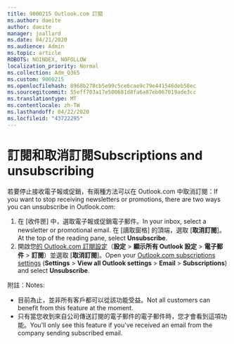 ```yaml
---
title: 9000215 Outlook.com 訂閱
ms.author: daeite
author: daeite
manager: joallard
ms.date: 04/21/2020
ms.audience: Admin
ms.topic: article
ROBOTS: NOINDEX, NOFOLLOW
localization_priority: Normal
ms.collection: Adm_O365
ms.custom: 9000215
ms.openlocfilehash: 8968b278cb5e99c5ce6cae9c79e441546deb58ec
ms.sourcegitcommit: 55eff703a17e500681d8fa6a87eb067019ade3cc
ms.translationtype: MT
ms.contentlocale: zh-TW
ms.lasthandoff: 04/22/2020
ms.locfileid: "43722295"
---
```

# <a name="subscriptions-and-unsubscribing"></a><span data-ttu-id="0b60e-102">訂閱和取消訂閱</span><span class="sxs-lookup"><span data-stu-id="0b60e-102">Subscriptions and unsubscribing</span></span>

<span data-ttu-id="0b60e-103">若要停止接收電子報或促銷，有兩種方法可以在 Outlook.com 中取消訂閱：</span><span class="sxs-lookup"><span data-stu-id="0b60e-103">If you want to stop receiving newsletters or promotions, there are two ways you can unsubscribe in Outlook.com:</span></span>

1. <span data-ttu-id="0b60e-104">在 [收件匣] 中，選取電子報或促銷電子郵件。</span><span class="sxs-lookup"><span data-stu-id="0b60e-104">In your inbox, select a newsletter or promotional email.</span></span> <span data-ttu-id="0b60e-105">在 [讀取窗格] 的頂端，選取 [**取消訂閱**]。</span><span class="sxs-lookup"><span data-stu-id="0b60e-105">At the top of the reading pane, select **Unsubscribe**.</span></span>
2. <span data-ttu-id="0b60e-106">開啟您[的 Outlook.com 訂閱設定](https://outlook.live.com/mail/options/mail/brandsSubscriptions)（**設定** > **顯示所有 Outlook 設定** > **電子郵件** > **訂閱**）並選取 [**取消訂閱**]。</span><span class="sxs-lookup"><span data-stu-id="0b60e-106">Open your [Outlook.com subscriptions settings](https://outlook.live.com/mail/options/mail/brandsSubscriptions) (**Settings** > **View all Outlook settings** > **Email** > **Subscriptions**) and select **Unsubscribe**.</span></span>

<span data-ttu-id="0b60e-107">附註：</span><span class="sxs-lookup"><span data-stu-id="0b60e-107">Notes:</span></span>

- <span data-ttu-id="0b60e-108">目前為止，並非所有客戶都可以從該功能受益。</span><span class="sxs-lookup"><span data-stu-id="0b60e-108">Not all customers can benefit from this feature at the moment.</span></span>
- <span data-ttu-id="0b60e-109">只有當您收到來自公司傳送訂閱的電子郵件的電子郵件時，您才會看到這項功能。</span><span class="sxs-lookup"><span data-stu-id="0b60e-109">You'll only see this feature if you've received an email from the company sending subscribed email.</span></span>
